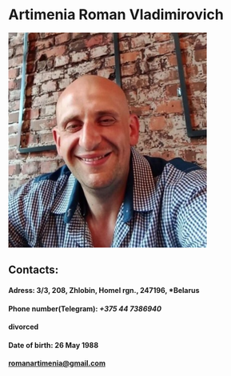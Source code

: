# Artimenia Roman Vladimirovich
![photo](/photoCV1.jpg)
## **Contacts:** 
#### Adress: 3/3, 208, Zhlobin, Homel rgn., 247196, *Belarus 
#### Phone number(Telegram): *+375 44 7386940*
#### divorced
#### Date of birth: 26 May 1988
#### romanartimenia@gmail.com

